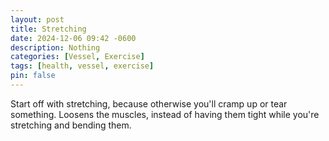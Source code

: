 ```yaml
---
layout: post
title: Stretching
date: 2024-12-06 09:42 -0600
description: Nothing
categories: [Vessel, Exercise]
tags: [health, vessel, exercise]
pin: false
---
```

Start off with stretching, because otherwise you'll cramp up or tear something. Loosens the muscles, instead of having them tight while you're stretching and bending them.